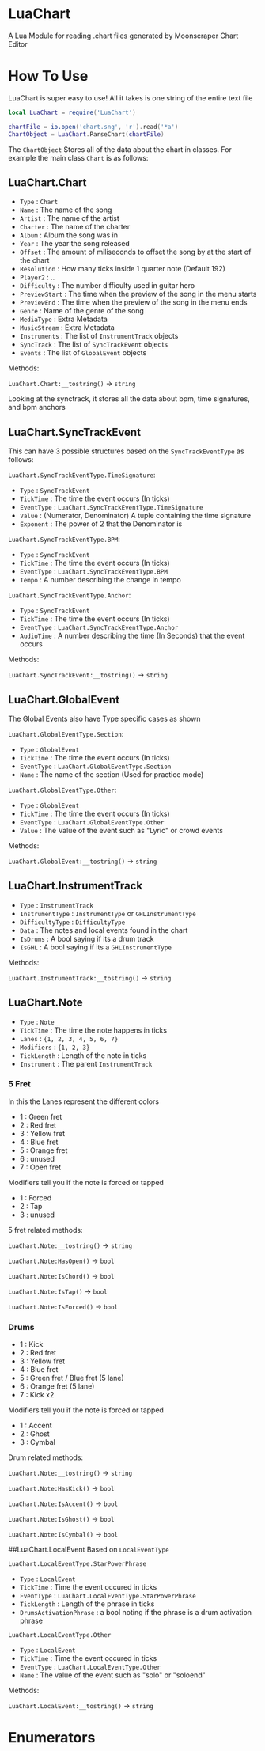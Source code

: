 # LuaChart
A Lua Module for reading .chart files generated by Moonscraper Chart Editor

# How To Use
LuaChart is super easy to use! All it takes is one string of the entire text file

```lua
local LuaChart = require('LuaChart')

chartFile = io.open('chart.sng', 'r').read('*a')
ChartObject = LuaChart.ParseChart(chartFile)
```

The `ChartObject` Stores all of the data about the chart in classes. For example the main class `Chart` is as follows:

## LuaChart.Chart
- `Type` : `Chart`
- `Name` : The name of the song
- `Artist` : The name of the artist
- `Charter` : The name of the charter
- `Album` : Album the song was in
- `Year` : The year the song released
- `Offset` : The amount of miliseconds to offset the song by at the start of the chart
- `Resolution` : How many ticks inside 1 quarter note (Default 192)
- `Player2` : ..
- `Difficulty` : The number difficulty used in guitar hero
- `PreviewStart` : The time when the preview of the song in the menu starts
- `PreviewEnd` : The time when the preview of the song in the menu ends
- `Genre` : Name of the genre of the song
- `MediaType` : Extra Metadata
- `MusicStream` : Extra Metadata
- `Instruments` : The list of `InstrumentTrack` objects
- `SyncTrack` : The list of `SyncTrackEvent` objects
- `Events` : The list of `GlobalEvent` objects

Methods:

`LuaChart.Chart:__tostring()` -> `string`

Looking at the synctrack, it stores all the data about bpm, time signatures, and bpm anchors

## LuaChart.SyncTrackEvent
This can have 3 possible structures based on the `SyncTrackEventType` as follows:

`LuaChart.SyncTrackEventType.TimeSignature`:
- `Type` : `SyncTrackEvent`
- `TickTime` : The time the event occurs (In ticks)
- `EventType` : `LuaChart.SyncTrackEventType.TimeSignature`
- `Value` : (Numerator, Denominator) A tuple containing the time signature
- `Exponent` : The power of 2 that the Denominator is

`LuaChart.SyncTrackEventType.BPM`:
- `Type` : `SyncTrackEvent`
- `TickTime` : The time the event occurs (In ticks)
- `EventType` : `LuaChart.SyncTrackEventType.BPM`
- `Tempo` : A number describing the change in tempo

`LuaChart.SyncTrackEventType.Anchor`:
- `Type` : `SyncTrackEvent`
- `TickTime` : The time the event occurs (In ticks)
- `EventType` : `LuaChart.SyncTrackEventType.Anchor`
- `AudioTime` : A number describing the time (In Seconds) that the event occurs

Methods:

`LuaChart.SyncTrackEvent:__tostring()` -> `string`

## LuaChart.GlobalEvent
The Global Events also have Type specific cases as shown

`LuaChart.GlobalEventType.Section`:
- `Type` : `GlobalEvent`
- `TickTime` : The time the event occurs (In ticks)
- `EventType` : `LuaChart.GlobalEventType.Section`
- `Name` : The name of the section (Used for practice mode)

`LuaChart.GlobalEventType.Other`:
- `Type` : `GlobalEvent`
- `TickTime` : The time the event occurs (In ticks)
- `EventType` : `LuaChart.GlobalEventType.Other`
- `Value` : The Value of the event such as "Lyric" or crowd events

Methods:

`LuaChart.GlobalEvent:__tostring()` -> `string`

## LuaChart.InstrumentTrack
- `Type` : `InstrumentTrack`
- `InstrumentType` : `InstrumentType` or `GHLInstrumentType`
- `DifficultyType` : `DifficultyType`
- `Data` : The notes and local events found in the chart
- `IsDrums` : A bool saying if its a drum track
- `IsGHL` : A bool saying if its a `GHLInstrumentType`

Methods:

`LuaChart.InstrumentTrack:__tostring()` -> `string`

## LuaChart.Note
- `Type` : `Note`
- `TickTime` : The time the note happens in ticks
- `Lanes` : `{1, 2, 3, 4, 5, 6, 7}`
- `Modifiers` : `{1, 2, 3}`
- `TickLength` : Length of the note in ticks
- `Instrument` : The parent `InstrumentTrack`

### 5 Fret
In this the Lanes represent the different colors

- 1 : Green fret
- 2 : Red fret
- 3 : Yellow fret
- 4 : Blue fret
- 5 : Orange fret
- 6 : unused
- 7 : Open fret

Modifiers tell you if the note is forced or tapped
- 1 : Forced
- 2 : Tap
- 3 : unused

5 fret related methods:

`LuaChart.Note:__tostring()` -> `string`

`LuaChart.Note:HasOpen()` -> `bool`

`LuaChart.Note:IsChord()` -> `bool`

`LuaChart.Note:IsTap()` -> `bool`

`LuaChart.Note:IsForced()` -> `bool`

### Drums

- 1 : Kick
- 2 : Red fret
- 3 : Yellow fret
- 4 : Blue fret
- 5 : Green fret / Blue fret (5 lane)
- 6 : Orange fret (5 lane)
- 7 : Kick x2

Modifiers tell you if the note is forced or tapped
- 1 : Accent
- 2 : Ghost
- 3 : Cymbal

Drum related methods:

`LuaChart.Note:__tostring()` -> `string`

`LuaChart.Note:HasKick()` -> `bool`

`LuaChart.Note:IsAccent()` -> `bool`

`LuaChart.Note:IsGhost()` -> `bool`

`LuaChart.Note:IsCymbal()` -> `bool`

##LuaChart.LocalEvent
Based on `LocalEventType`

`LuaChart.LocalEventType.StarPowerPhrase`
- `Type` : `LocalEvent`
- `TickTime` : Time the event occured in ticks
- `EventType` : `LuaChart.LocalEventType.StarPowerPhrase`
- `TickLength` : Length of the phrase in ticks
- `DrumsActivationPhrase` : a bool noting if the phrase is a drum activation phrase

`LuaChart.LocalEventType.Other`
- `Type` : `LocalEvent`
- `TickTime` : Time the event occured in ticks
- `EventType` : `LuaChart.LocalEventType.Other`
- `Name` : The value of the event such as "solo" or "soloend"

Methods:

`LuaChart.LocalEvent:__tostring()` -> `string`

# Enumerators


